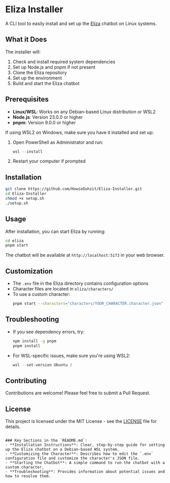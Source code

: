 # Eliza Installer

A CLI tool to easily install and set up the [Eliza](https://github.com/elizaOS/eliza) chatbot on Linux systems.

## What it Does

The installer will:
1. Check and install required system dependencies
2. Set up Node.js and pnpm if not present
3. Clone the Eliza repository
4. Set up the environment
5. Build and start the Eliza chatbot

## Prerequisites

- **Linux/WSL**: Works on any Debian-based Linux distribution or WSL2
- **Node.js**: Version 23.0.0 or higher
- **pnpm**: Version 9.0.0 or higher

If using WSL2 on Windows, make sure you have it installed and set up:
1. Open PowerShell as Administrator and run:
   ```powershell
   wsl --install
   ```
2. Restart your computer if prompted


## Installation

```bash
git clone https://github.com/HowieDuhzit/Eliza-Installer.git
cd Eliza-Installer
chmod +x setup.sh
./setup.sh
```

## Usage

After installation, you can start Eliza by running:
```bash
cd eliza
pnpm start
```

The chatbot will be available at `http://localhost:5173` in your web browser.

## Customization

- The `.env` file in the Eliza directory contains configuration options
- Character files are located in `eliza/characters/`
- To use a custom character:
  ```bash
  pnpm start --characters="characters/YOUR_CHARACTER.character.json"
  ```

## Troubleshooting

- If you see dependency errors, try:
  ```bash
  npm install -g pnpm
  pnpm install
  ```
- For WSL-specific issues, make sure you're using WSL2:
  ```powershell
  wsl --set-version Ubuntu 2
  ```

## Contributing

Contributions are welcome! Please feel free to submit a Pull Request.

## License

This project is licensed under the MIT License - see the [LICENSE](LICENSE) file for details.
```

### Key Sections in the `README.md`:
- **Installation Instructions**: Clear, step-by-step guide for setting up the Eliza chatbot on a Debian-based WSL system.
- **Customizing the Character**: Describes how to edit the `.env` configuration file and customize the character's JSON file.
- **Starting the Chatbot**: A simple command to run the chatbot with a custom character.
- **Troubleshooting**: Provides information about potential issues and how to resolve them.
